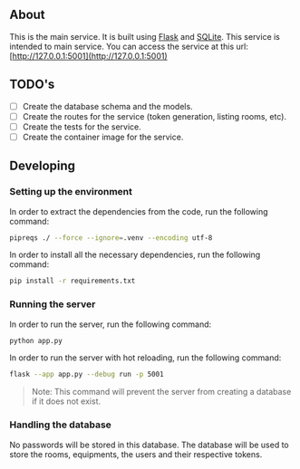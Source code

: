 ## About

This is the main service. It is built using [Flask](https://flask.palletsprojects.com/en/1.1.x/) and [SQLite](https://www.sqlite.org/index.html). This service is intended to main service. You can access the service at this url: [http://127.0.0.1:5001](http://127.0.0.1:5001)

## TODO's

- [ ] Create the database schema and the models.
- [ ] Create the routes for the service (token generation, listing rooms, etc).
- [ ] Create the tests for the service.
- [ ] Create the container image for the service.

## Developing

### Setting up the environment

In order to extract the dependencies from the code, run the following command:

```bash
pipreqs ./ --force --ignore=.venv --encoding utf-8
```

In order to install all the necessary dependencies, run the following command:

```bash
pip install -r requirements.txt
```

### Running the server

In order to run the server, run the following command:

```bash
python app.py
```

In order to run the server with hot reloading, run the following command:

```bash
flask --app app.py --debug run -p 5001
```
> Note: This command will prevent the server from creating a database if it does not exist.


### Handling the database

No passwords will be stored in this database. The database will be used to store the rooms, equipments, the users and their respective tokens.